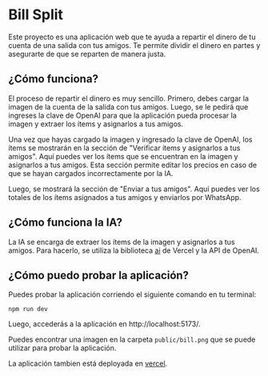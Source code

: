 # Bill Split

Este proyecto es una aplicación web que te ayuda a repartir el dinero de tu cuenta de una salida con tus amigos. Te permite dividir el dinero en partes y asegurarte de que se reparten de manera justa.

## ¿Cómo funciona?

El proceso de repartir el dinero es muy sencillo. Primero, debes cargar la imagen de la cuenta de la salida con tus amigos. Luego, se le pedirá que ingreses la clave de OpenAI para que la aplicación pueda procesar la imagen y extraer los ítems y asignarlos a tus amigos.

Una vez que hayas cargado la imagen y ingresado la clave de OpenAI, los ítems se mostrarán en la sección de "Verificar ítems y asignarlos a tus amigos". Aquí puedes ver los ítems que se encuentran en la imagen y asignarlos a tus amigos. Esta sección permite editar los precios en caso de que se hayan cargados incorrectamente por la IA.

Luego, se mostrará la sección de "Enviar a tus amigos". Aquí puedes ver los totales de los ítems asignados a tus amigos y enviarlos por WhatsApp.

## ¿Cómo funciona la IA?

La IA se encarga de extraer los ítems de la imagen y asignarlos a tus amigos. Para hacerlo, se utiliza la biblioteca [ai](https://github.com/vercel/ai) de Vercel y la API de OpenAI.

## ¿Cómo puedo probar la aplicación?

Puedes probar la aplicación corriendo el siguiente comando en tu terminal:

```
npm run dev
```

Luego, accederás a la aplicación en http://localhost:5173/.

Puedes encontrar una imagen en la carpeta `public/bill.png` que se puede utilizar para probar la aplicación.

La aplicación tambien está deployada en [vercel](https://bill-split-red.vercel.app/).